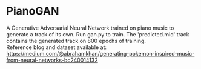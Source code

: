 # PianoGAN
A Generative Adversarial Neural Network trained on piano music to generate a track of its own. Run gan.py to train. The 'predicted.mid' track contains the generated track on 800 epochs of training.  
Reference blog and dataset available at: https://medium.com/@abrahamkhan/generating-pokemon-inspired-music-from-neural-networks-bc240014132
